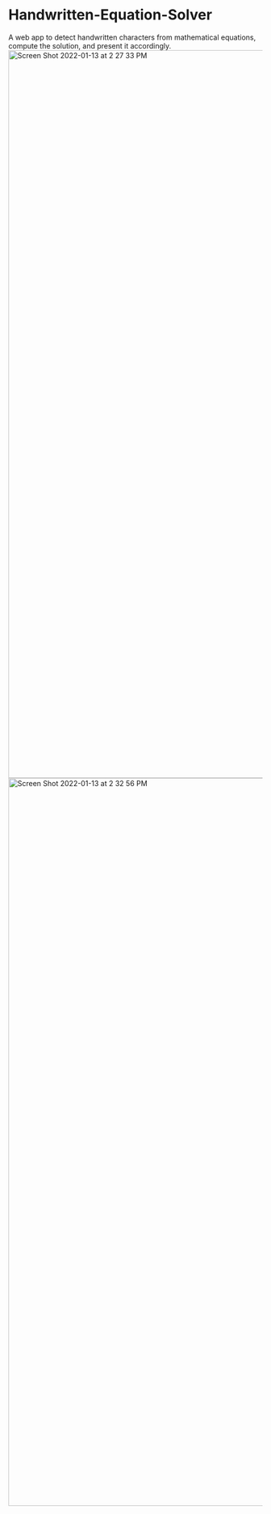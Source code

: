 # Handwritten-Equation-Solver
A web app to detect handwritten characters from mathematical equations, compute the solution, and present it accordingly.
<img width="1440" alt="Screen Shot 2022-01-13 at 2 27 33 PM" src="https://user-images.githubusercontent.com/60642005/149462175-2fd0c3c4-d7f5-461f-b208-65356b601e2d.png">
<img width="1440" alt="Screen Shot 2022-01-13 at 2 32 56 PM" src="https://user-images.githubusercontent.com/60642005/149462159-ecc5d95f-416d-4d46-83cb-438c6839256f.png">

